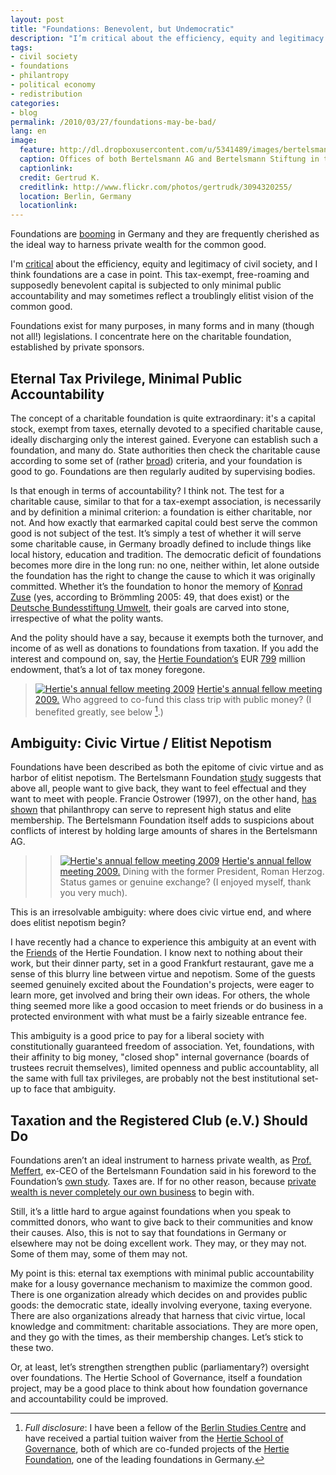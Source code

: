 ```yaml
---
layout: post
title: "Foundations: Benevolent, but Undemocratic"
description: "I’m critical about the efficiency, equity and legitimacy of civil society, and I think foundations are a case in point. This tax-exempt, free-roaming and supposedly benevolent capital is subjected to only minimal public accountability and may sometimes reflect a troublingly elitist vision of the common good."
tags:
- civil society
- foundations
- philantropy
- political economy
- redistribution
categories:
- blog
permalink: /2010/03/27/foundations-may-be-bad/
lang: en
image:
  feature: http://dl.dropboxusercontent.com/u/5341489/images/bertelsmann-house-berlin_crop.jpg
  caption: Offices of both Bertelsmann AG and Bertelsmann Stiftung in the Kommandantenhaus
  captionlink:
  credit: Gertrud K.
  creditlink: http://www.flickr.com/photos/gertrudk/3094320255/
  location: Berlin, Germany
  locationlink:
---
```


Foundations are [booming](http://www.bertelsmann-stiftung.de/cps/rde/xchg/SID-CC989C28-505DA861/bst/hs.xsl/prj_8591_8597.htm) in Germany and they are frequently cherished as the ideal way to harness private wealth for the common good.

I'm [critical](http://maxheld.de/2010/03/24/civil-society-dysfunctions/) about the efficiency, equity and legitimacy of civil society, and I think foundations are a case in point.
This tax-exempt, free-roaming and supposedly benevolent capital is subjected to only minimal public accountability and may sometimes reflect a troublingly elitist vision of the common good.

Foundations exist for many purposes, in many forms and in many (though not all!) legislations. I concentrate here on the charitable foundation, established by private sponsors.


## Eternal Tax Privilege, Minimal Public Accountability

The concept of a charitable foundation is quite extraordinary:
it's a capital stock, exempt from taxes, eternally devoted to a specified charitable cause, ideally discharging only the interest gained. Everyone can establish such a foundation, and many do.
State authorities then check the charitable cause according to some set of (rather [broad](http://de.wikipedia.org/wiki/Gemeinn%C3%BCtzigkeit)) criteria, and your foundation is good to go.
Foundations are then regularly audited by supervising bodies.

Is that enough in terms of accountability?
I think not.
The test for a charitable cause, similar to that for a tax-exempt association, is necessarily and by definition a minimal criterion:
a foundation is either charitable, nor not.
And how exactly that earmarked capital could best serve the common good is not subject of the test.
It’s simply a test of whether it will serve some charitable cause, in Germany broadly defined to include things like local history, education and tradition.
The democratic deficit of foundations becomes more dire in the long run:
no one, neither within, let alone outside the foundation has the right to change the cause to which it was originally committed.
Whether it’s the foundation to honor the memory of [Konrad Zuse](http://en.wikipedia.org/wiki/Konrad_Zuse) (yes, according to Brömmling 2005: 49, that does exist) or the [Deutsche Bundesstiftung Umwelt](http://www.dbu.de), their goals are carved into stone, irrespective of what the polity wants.

And the polity should have a say, because it exempts both the turnover, and income of as well as donations to foundations from taxation.
If you add the interest and compound on, say, the [Hertie Foundation‘s](http://www.ghst.de) EUR [799](http://de.wikipedia.org/wiki/Stiftung#Gro.C3.9Fe_Stiftungen) million endowment, that’s a lot of tax money foregone.

>[![Hertie's annual fellow meeting 2009](http://img.youtube.com/vi/WDKLyOZlY9A/0.jpg)](http://www.youtube.com/watch?v=WDKLyOZlY9A)
>[Hertie's annual fellow meeting 2009.](https://www.youtube.com/watch?v=WDKLyOZlY9A)
> Who aggreed to co-fund this class trip with public money?
> (I benefited greatly, see below [^1].)


## Ambiguity: Civic Virtue / Elitist Nepotism

Foundations have been described as both the epitome of civic virtue and as harbor of elitist nepotism.
The Bertelsmann Foundation [study](http://www.bertelsmann-stiftung.de/cps/rde/xchg/SID-E2020E5F-57EBD779/bst/hs.xsl/publikationen_29333.htm) suggests that above all, people want to give back, they want to feel effectual and they want to meet with people.
Francie Ostrower (1997), on the other hand, [has shown](http://books.google.de/books?id=9XjqgAc-OhgC&printsec=frontcover&dq=francie+ostrower&source=bl&ots=NKezt0uUJj&sig=9FT8L1BMHptu5SgR3PvKW_I6fh0&hl=de&ei=-kOsS-WJMYelsAbwtsXaDg&sa=X&oi=book_result&ct=result&resnum=5&ved=0CB8Q6AEwBA#v=onepage&q=&f=false) that philanthropy can serve to represent high status and elite membership.
The Bertelsmann Foundation itself adds to suspicions about conflicts of interest by holding large amounts of shares in the Bertelsmann AG.

>>[![Hertie's annual fellow meeting 2009](http://img.youtube.com/vi/5h4KRxa44Ag/0.jpg)](http://www.youtube.com/watch?v=5h4KRxa44Ag)
>[Hertie's annual fellow meeting 2009.](https://www.youtube.com/watch?v=5h4KRxa44Ag)
> Dining with the former President, Roman Herzog.
> Status games or genuine exchange?
> (I enjoyed myself, thank you very much).

This is an irresolvable ambiguity:
where does civic virtue end, and where does elitist nepotism begin?

I have recently had a chance to experience this ambiguity at an event with the [Friends](http://www.freunde.ghst.de/index.php/de/satzung) of the Hertie Foundation.
I know next to nothing about their work, but their dinner party, set in a good Frankfurt restaurant, gave me a sense of this blurry line between virtue and nepotism.
Some of the guests seemed genuinely excited about the Foundation's projects, were eager to learn more, get involved and bring their own ideas.
For others, the whole thing seemed more like a good occasion to meet friends or do business in a protected environment with what must be a fairly sizeable entrance fee.

This ambiguity is a good price to pay for a liberal society with constitutionally guaranteed freedom of association.
Yet, foundations, with their affinity to big money, "closed shop" internal governance (boards of trustees recruit themselves), limited openness and public accountablity, all the same with full tax privileges, are probably not the best institutional set-up to face that ambiguity.


## Taxation and the Registered Club (e.V.) Should Do

Foundations aren’t an ideal instrument to harness private wealth, as [Prof. Meffert](http://de.wikipedia.org/wiki/Heribert_Meffert), ex-CEO of the Bertelsmann Foundation said in his foreword to the Foundation’s [own study](http://www.bertelsmann-stiftung.de/cps/rde/xchg/SID-E2020E5F-57EBD779/bst/hs.xsl/publikationen_29333.htm).
Taxes are.
If for no other reason, because [private wealth is never completely our own business](http://maxheld.wordpress.com/2010/03/27/foundations-may-be-bad/2010/03/27/sloterdijk/) to begin with.

Still, it’s a little hard to argue against foundations when you speak to committed donors, who want to give back to their communities and know their causes.
Also, this is not to say that foundations in Germany or elsewhere may not be doing excellent work.
They may, or they may not.
Some of them may, some of them may not.

My point is this:
eternal tax exemptions with minimal public accountability make for a lousy governance mechanism to maximize the common good.
There is one organization already which decides on and provides public goods:
the democratic state, ideally involving everyone, taxing everyone.
There are also organizations already that harness that civic virtue, local knowledge and commitment:
charitable associations.
They are more open, and they go with the times, as their membership changes.
Let’s stick to these two.

Or, at least, let’s strengthen strengthen public (parliamentary?) oversight over foundations.
The Hertie School of Governance, itself a foundation project, may be a good place to think about how foundation governance and accountability could be improved.

[^1]: *Full disclosure*: I have been a fellow of the [Berlin Studies Centre](http://www.studienkolleg-zu-berlin.de/) and have received a partial tuition waiver from the [Hertie School of Governance](http://www.hertie-school.org), both of which are co-funded projects of the [Hertie Foundation](http://www.ghst.de), one of the leading foundations in Germany.
